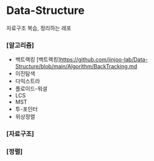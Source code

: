 # Data-Structure
자료구조 복습, 정리하는 레포

### [알고리즘]
- 백트랙킹
[백트랙킹]https://github.com/jinjoo-lab/Data-Structure/blob/main/Algorithm/BackTracking.md
- 이진탐색
- 다익스트라
- 플로이드-워셜
- LCS
- MST
- 투-포인터
- 위상정렬

### [자료구조]

### [정렬]
